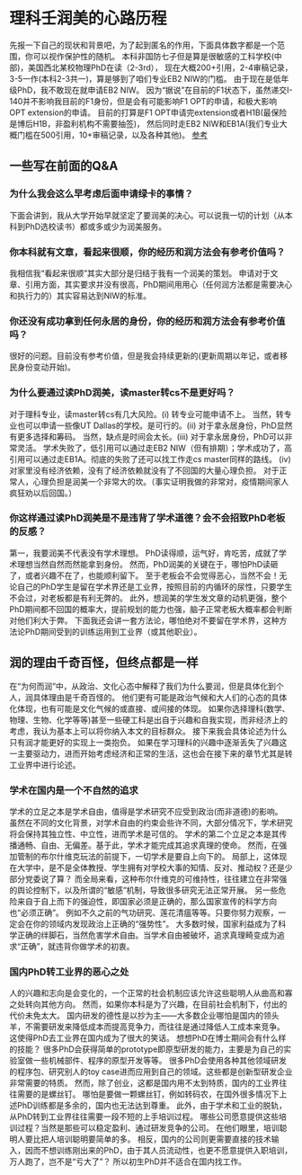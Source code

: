 # 理科壬润美的心路历程

先报一下自己的现状和背景吧，为了起到匿名的作用，下面具体数字都是一个范围，你可以视作保护性的随机。
本科非国防七子但是算是很敏感的工科学校(中部)，美国西北某校物理PhD在读（2-3rd），
现在大概200+引用，2-4审稿记录，3-5一作(本科2-3共一)，算是够到了咱们专业EB2 NIW的门槛。
由于现在是低年级PhD，我不敢现在就申请EB2 NIW。
因为“据说”在目前的F1状态下，虽然递交I-140并不影响我目前的F1身份，但是会有可能影响F1 OPT的申请，和极大影响OPT extension的申请。
目前的打算是F1 OPT申请完extension或者H1B(最保险是博后H1B，非盈利机构不需要抽签)，
然后同时走EB2 NIW和EB1A(我们专业大概门槛在500引用，10+审稿记录，以及各种其他)。
[参考](https://www.hooyou.com/news/news062307faq.html)

## 一些写在前面的Q&A

### 为什么我会这么早考虑后面申请绿卡的事情？

下面会讲到，我从大学开始早就坚定了要润美的决心。可以说我一切的计划（从本科到PhD选校读书）都或多或少为润美服务。

### 你本科就有文章，看起来很顺，你的经历和润方法会有参考价值吗？

我相信我“看起来很顺”其实大部分是归结于我有一个润美的策划。
申请对于文章、引用方面，其实要求并没有很高，PhD期间用用心（任何润方法都是需要决心和执行力的）其实容易达到NIW的标准。

### 你还没有成功拿到任何永居的身份，你的经历和润方法会有参考价值吗？

很好的问题。目前没有参考价值，但是我会持续更新的(更新周期以年记，或者移民身份变动开始)。

### 为什么要通过读PhD润美，读master转cs不是更好吗？

对于理科专业，读master转cs有几大风险。(i) 转专业可能申请不上。
当然，转专业也可以申请一些像UT Dallas的学校。是可行的。(ii) 对于拿永居身份，PhD显然有更多选择和筹码。
当然，缺点是时间会太长。(iii) 对于拿永居身份，PhD可以非常灵活。
学术失败了，低引用可以通过走EB2 NIW（但有排期）；学术成功了，高引用可以通过走EB1A。彻底的失败了还可以找工作走cs master同样的路线。
(iv) 对家里没有经济依赖，没有了经济依赖就没有了不回国的大量心理负担。
对于正常人，心理负担是润美一个非常大的坎。（事实证明我做的非常对，疫情期间家人疯狂劝以后回国。）

### 你这样通过读PhD润美是不是违背了学术道德？会不会招致PhD老板的反感？

第一，我要润美不代表没有学术理想。
PhD读得顺，运气好，肯吃苦，成就了学术理想当然自然而然能拿到身份。
然而，PhD润美的关键在于，哪怕PhD读砸了，或者兴趣不在了，也能顺利留下。
至于老板会不会觉得恶心，当然不会！无论自己的PhD学生是留在学术界还是工业界，按照目前的内循环的尿性，只要学生不会过，对老板都是有利无弊的。
此外，想润美的学生发文章的动机更强，整个PhD期间都不回国的概率大，提前规划的能力也强，脑子正常老板大概率都会判断对他们利大于弊。
下面我还会讲一套方法论，哪怕绝对不要留在学术界，这种方法论PhD期间受到的训练运用到工业界（或其他职业）。

## 润的理由千奇百怪，但终点都是一样

在“为何而润”中，从政治、文化心态中解释了我们为什么要润，但是具体化到个人，润具体理由是千奇百怪的。
他们更有可能是政治气候和大人们的心态的具体化体现，也有可能是文化气候的或直接、或间接的体现。
如果你选择理科(数学、物理、生物、化学等等)甚至一些硬工科是出自于兴趣和自我实现，而非经济上的考虑，我认为基本上可以将你纳入本文的目标群众。
接下来我会具体论述为什么只有润才能更好的实现上一类抱负。
如果在学习理科的兴趣中逐渐丢失了兴趣这一主要驱动力，进而开始考虑经济和正常的生活，这也会在接下来的章节尤其是转工业界中进行论述。

### 学术在国内是一个不自然的追求

学术的立足之本是学术自由，值得是学术研究不应受到政治(而非道德)的影响。
虽然在不同的文化背景，对学术自由的约束会些许不同，大部分情况下，学术研究将会保持其独立性、中立性，进而学术是可信的。
学术的第二个立足之本是其传播通畅、自由、无偏差。基于此，学术才能完成其追求真理的使命。
然而，在强加管制的布尔什维克玩法的前提下，一切学术是要自上向下的。
局部上，这体现在大学中，是不是全体教授、学生拥有对学校大事的知情、反对、推动权？还是少部分党委说了算？
而全局来看，这种布尔什维克的可维持性，往往建立在非常强的舆论控制下，以及所谓的“敏感”机制，导致很多研究无法正常开展。
另一些危险来自于自上而下的强迫性，即国家必须是正确的，那么国家宣传的科学方向也“必须正确”。
例如不久之前的气功研究、莲花清瘟等等。只要你努力观察，一定会在你的领域内发现政治上正确的“强势性”。
大多数时候，国家利益成为了科学正确的绊脚石，当然危害学术自由。当学术自由被破坏，追求真理畸变成为追求“正确”，就违背你做学术的初衷。

### 国内PhD转工业界的恶心之处

人的兴趣和志向是会变化的，一个正常的社会机制应该允许这些聪明人从曲高和寡之处转向其他方向。
然而，如果你本科是为了兴趣，在目前社会机制下，付出的代价未免太大。
国内研发的德性是以抄为主——大多数企业哪怕是国内的领头羊，不需要研发来降低成本而提高竞争力，而往往是通过降低人工成本来竞争。
这使得PhD去工业界在国内成为了很大的笑话。
想想PhD在博士期间会有什么样的技能？
很多PhD会获得简单的prototype即原型研发的能力，主要是为自己的实验室做一些机械部件、程序的原型开发等等。
很多PhD会使用各种其他领域研发的程序包、研究别人的toy case进而应用到自己的领域。这些都是创新型研发企业非常需要的特质。
然而，除了创业，这都是国内用不太到特质，国内的工业界往往需要的是螺丝钉。
哪怕是要做一颗螺丝钉，例如转码农，在国外很多情况下上述PhD训练都是多余的，国内也无法达到尊重。
此外，由于学术和工业的脱轨，从PhD转到工业界往往需要一段不短的上手培训过程。
哪些公司愿意提供这些培训过程？当然是那些可以稳定盈利、通过研发竞争的公司。
在他们眼里，培训聪明人要比把人培训聪明要简单的多。
相反，国内的公司则更需要直接的技术输入，因而不想训练刚出来的PhD，由于其人员流动性，也更不愿意提供入职培训，万人跑了，岂不是“亏大了”？
所以初生PhD并不适合在国内找工作。
